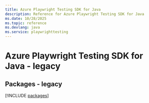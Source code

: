 ```yaml
---
title: Azure Playwright Testing SDK for Java
description: Reference for Azure Playwright Testing SDK for Java
ms.date: 10/28/2025
ms.topic: reference
ms.devlang: java
ms.service: playwrighttesting
---
```

# Azure Playwright Testing SDK for Java - legacy
## Packages - legacy
[!INCLUDE [packages](playwright-testing-index.md)]
